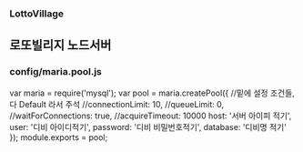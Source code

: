 ### LottoVillage

## 로또빌리지 노드서버


### config/maria.pool.js

var maria = require('mysql'); 
var pool = maria.createPool({
    //밑에 설정 조건들, 다 Default 라서 주석
    //connectionLimit: 10,
    //queueLimit: 0,
    //waitForConnections: true,
    //acquireTimeout: 10000
    host: '서버 아이피 적기',
    user: '디비 아이디적기',
    password: '디비 비밀번호적기',
    database: '디비명 적기'
});
module.exports = pool;
